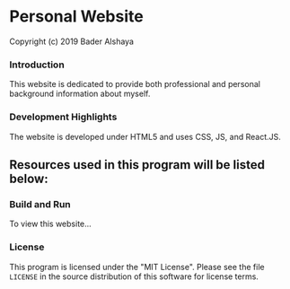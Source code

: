 # Personal Website

Copyright (c) 2019 Bader Alshaya

### Introduction

This website is dedicated to provide both professional and personal background information about myself.



### Development Highlights

The website is developed under HTML5 and uses CSS, JS, and React.JS.

Resources used in this program will be listed below:
-


### Build and Run

To view this website...


### License

This program is licensed under the "MIT License". Please
see the file `LICENSE` in the source distribution of this
software for license terms.
